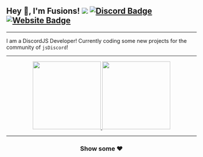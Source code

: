 ## Hey 👋, I'm Fusions! ![](https://komarev.com/ghpvc/?username=FusionsDev&label=Views&color=lightgrey&style=flat) [![Discord Badge](https://img.shields.io/badge/-Discord-9B9B9B?style=flat-square&logo=Discord&logoColor=white)](https://fusions.dev/discord) [![Website Badge](https://img.shields.io/badge/Website-9B9B9B?style=flat-square&logo=google-chrome&logoColor=white)](https://fusions.dev/)
---
I am a DiscordJS Developer! Currently coding some new projects for the community of ```jsDiscord```!


---
<p align="center">
<a href="https://github.com/FusionsDev">
  <img height="180em" src="https://github-readme-stats.vercel.app/api?username=FusionsDev&show_icons=true&title_color=5865F2&icon_color=5865F2&text_color=FFFFFF&bg_color=171B23&include_all_commits=true&count_private=true"/>
  <img height="180em" src="https://github-readme-stats.vercel.app/api/top-langs/?username=FusionsDev&layout=compact&langs_count=8&title_color=5865F2&icon_color=5865F2&text_color=FFFFFF&bg_color=171B23"/>
</a>
</p>

---

<h3 align=center>Show some ❤️</h3>
